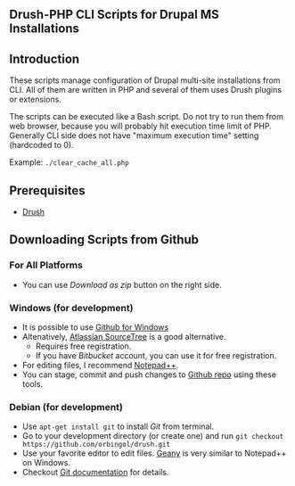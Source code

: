 ## Drush-PHP CLI Scripts for Drupal MS Installations ##

## Introduction ##

These scripts manage configuration of Drupal multi-site installations from CLI. All of them are written in PHP and several of them uses Drush plugins or extensions.

The scripts can be executed like a Bash script. Do not try to run them from web browser, because you will probably hit execution time limit of PHP. Generally CLI side does not have "maximum execution time" setting (hardcoded to 0).

Example: `./clear_cache_all.php`

## Prerequisites ##

* [Drush](https://drupal.org/project/drush)

## Downloading Scripts from Github ##

### For All Platforms ##

* You can use *Download as zip* button on the right side.

### Windows (for development) ###

* It is possible to use [Github for Windows](http://windows.github.com)
* Altenatively, [Atlassian SourceTree](http://www.sourcetreeapp.com) is a good alternative.
  * Requires free registration.
  * If you have *Bitbucket* account, you can use it for free registration.
* For editing files, I recommend [Notepad++](http://notepad-plus-plus.org).
* You can stage, commit and push changes to [Github repo](https://github.com/orbingol/drush) using these tools.

### Debian (for development) ###

* Use `apt-get install git` to install *Git* from terminal.
* Go to your development directory (or create one) and run `git checkout https://github.com/orbingol/drush.git`
* Use your favorite editor to edit files. [Geany](http://www.geany.org) is very similar to Notepad++ on Windows.
* Checkout [Git documentation](http://git-scm.com/documentation) for details.
